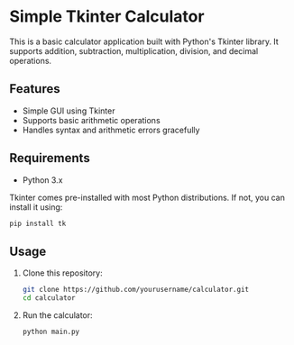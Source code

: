 # Simple Tkinter Calculator

This is a basic calculator application built with Python's Tkinter library. It supports addition, subtraction, multiplication, division, and decimal operations.

## Features

- Simple GUI using Tkinter
- Supports basic arithmetic operations
- Handles syntax and arithmetic errors gracefully

## Requirements

- Python 3.x

Tkinter comes pre-installed with most Python distributions. If not, you can install it using:

```sh
pip install tk
```

## Usage

1. Clone this repository:
    ```sh
    git clone https://github.com/yourusername/calculator.git
    cd calculator
    ```
2. Run the calculator:
    ```sh
    python main.py
    ```

